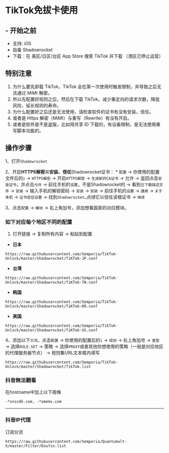# TikTok免拔卡使用


## - 开始之前
- 支持: iOS
- 自备 Shadowrocket
- 下载：在 美区/日区/台区 App Store 搜索 TikTok 并下载 （港区已停止运营）
## 特别注意
1. 为什么要先卸载 TikTok，TikTok 会在第一次使用时触发限制，并导致之后无法通过 MiMt 解密。
2. 所以先配置好规则之后，然后在下载 TikTok，减少重定向的请求次数，降低风险，延长规则的寿命。
3. 为什么配置好之后还是无法使用，请检查软件的证书有没有安装，信任。 
4. 或者是 Https 解密（MiMt）与重写（Rewrite）有没有开启。
5. 或者是软件是不是盗版，比如用共享 ID 下载的，有设备限制，是无法使用重写脚本功能的。

## **操作步骤**

1、打开`Shadowrocket`  

2、开启**HTTPS解密**并**安装、信任**Shadowrocket证书：
    * `配置` → 你使用的配置文件后的`i` → `HTTPS解密` → 开启`HTTPS解密` → `生成新的CA证书` → 允许 → 返回点击`安装证书`，并点击`允许` → 前往手机的`设置`，不是Shadowrocket的 → 看到`已下载描述文件` → `安装` → 输入手机的解锁密码 → `安装` → `安装` → 前往手机的`设置` → `通用` → `关于本机` → `证书信任设置` → 找到`Shadowrocket…`点绿它以信任该根证书 → `继续`  

3、点击`配置` → `模块` → 右上角加号，添加想看国家的对应模块。

### 如下对应每个地区不同的配置
1. 打开链接 → 复制所有内容 → 粘贴到配置
- **日本**
```
https://raw.githubusercontent.com/Semporia/TikTok-Unlock/master/Shadowrocket/TiKTok-JP.conf
```

- **台湾**
```
https://raw.githubusercontent.com/Semporia/TikTok-Unlock/master/Shadowrocket/TiKTok-TW.conf
```

- **韩国**
```
https://raw.githubusercontent.com/Semporia/TikTok-Unlock/master/Shadowrocket/TiKTok-KR.conf
```

- **美国**
```
https://raw.githubusercontent.com/Semporia/TikTok-Unlock/master/Shadowrocket/TiKTok-US.conf
```

4、添加以下`分流`，点击`配置` → 你使用的配置后的`i` → `规则` → 右上角加号 → `类型` → 选择`RULE-SET` → 策略 → 选择`PROXY`或者其他你想使用的策略（一般是对应地区的代理服务器节点） → 规则集URL文本框内填写

```
https://raw.githubusercontent.com/Semporia/TikTok-Unlock/master/Shadowrocket/TikTok.list
```

### 抖音無法觀看 </a>

在hostname中加上以下兩條
```
-*snssdk.com, -*amemv.com
```

---
### 抖音IP代理 </a>

订阅分流

```
https://raw.githubusercontent.com/Semporia/Quantumult-X/master/Filter/DouYin.list
```
